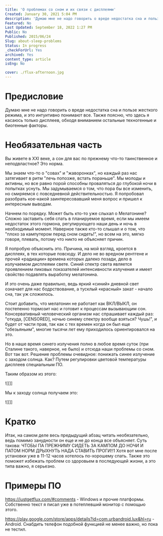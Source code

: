 ```yaml
---
title: 'О проблемах со сном и их связи с дисплеями'
Created: January 30, 2021 5:04 PM
description: 'Думаю мне не надо говорить о вреде недостатка сна и пользе жесткого режима, и это интуитивно понимают все. Также поясню, что здесь я касаюсь только дисплеев, обходя вниманием остальные техногенные и биогенные факторы.'
Featured: No
Last Updated: September 18, 2022 1:27 PM
Public: No
Published: 2015/06/24
Slug: about-sleep-problems
Status: In progress
_checkForUrl: Yes
archived: Yes
content_type: article
isEng: No

cover: ./flux-afternoon.jpg
---
```


# Предисловие

Думаю мне не надо говорить о вреде недостатка сна и пользе жесткого режима, и это интуитивно понимают все. Также поясню, что здесь я касаюсь только дисплеев, обходя вниманием остальные техногенные и биогенные факторы.

# Необязательная часть

Вы живете в XXI веке, а сон для вас по прежнему что-то таинственное и неподвластное? Это норма.

Мы знаем что-то о "совах" и "жаворонках", но каждый раз нас затягивает в ритм "лечь попозже, встать пораньше". Мы молоды и активны, но все равно порой способны проваляться до глубокой ночи в попытках уснуть. Мы задумываемся о том, что пора бы все изменить, но смиряемся с повседневной действительностью. Я попробовал разобрать кое-какой заинтересовавший меня вопрос и пришел к интересным выводам.

Начнем по порядку. Может быть кто-то уже слыхал о Мелатонине? Сложно заставить себя спать в планируемое время, если мы имеем недостаток этого гормона, регулирующего наши день и ночь в необходимый момент. Наверное также кто-то слышал и о том, что "плохо за кампутером перед сном сидеть!", но всем на это, мягко говоря, плевать, потому что никто не объясняет причин.

Я попробую объяснить это. Причина, на мой взгляд, кроется в дисплеях, в тех которые повсюду. И дело не во вредном рентгене и прочей «радиации» времена которых далеко позади, дело в излучаемом дисплеями свете. Синий спектр света является проявлением пиковых показателей интенсивности излучения и имеет свойство подавлять выработку мелатонина.

И это очень даже правильно, ведь яркий «синий» дневной свет означает для нас бодрствование, а тусклый «красный» закат - начало сна, так уж сложилось.

Стоит добавить, что мелатонин не работает как ВКЛ/ВЫКЛ, он постепенно тормозит нас и готовит к процессам вызывающим сон. Консервативный человеческий организм нас спрашивает каждый раз: "откуда, [CENSORED], ночью синему спектру вообще взяться? Чушь!", и будет от части прав, так как с тех времен когда он был еще "обезьяньим", многие тысячи лет ему приходилось ориентировался на это.

Но в наше время синего излучения полно в любое время суток (при Сталине такого, наверное, не было) и отсюда наши проблемы со сном. Вот так вот. Решение проблемы очевидное: понижать синее излучение с заходом солнца. Как? Путем регулировки цветовой температуры дисплеев специальным ПО.

Таким образом из этого:

![[]]

Mы к заходу солнца получаем это:

![[]]

# Кратко

Итак, на самом деле весь предыдущий абзац читать необязательно, ведь помимо занудности он еще и не до конца все объясняет. Суть такова: ЧТОБЫ ПА ПРЕЖНИМУ СИДЕТЬ ЗА КАМПОМ ДО НОЧИ И ПАТОМ НОРМ ДРЫХНУТЬ НАДА СТАВИТЬ ПРОГИ!!1 Хотя вот мне после установки уже в 11-12 часов хотелось по-хорошему спать. Также это поможет избежать проблем со здоровьем в последующей жизни, а это типа важно, я серьезно.

# Примеры ПО

https://justgetflux.com/#comments - Windows и прочие платформы. Собственно текст я писал уже в потеплевший монитор с помощью этого.

https://play.google.com/store/apps/details?id=com.urbandroid.lux&hl=ru - Аndroid. Снабдить телефон подобной функцией не менее важно, но пока не тестил.